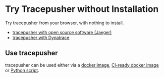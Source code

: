# Try Tracepusher without Installation

Try tracepusher from your browser, with nothing to install.

- [tracepusher with open source software (Jaeger)](https://killercoda.com/agardnerit/scenario/tracepusherOSS)
- [tracepusher with Dynatrace](https://killercoda.com/agardnerit/scenario/tracepusherDT)


## Use tracepusher

tracepusher can be used either via a [docker image](usage/docker.md), [CI-ready docker image](usage/ci.md) or [Python script](usage/python.md).